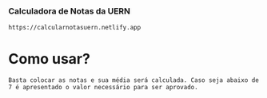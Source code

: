 ### Calculadora de Notas da UERN
    https://calcularnotasuern.netlify.app
    
# Como usar?
    Basta colocar as notas e sua média será calculada. Caso seja abaixo de 7 é apresentado o valor necessário para ser aprovado.
